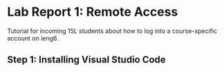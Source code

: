 
# Lab Report 1: Remote Access
Tutorial for incoming 15L students about how to log into a course-specific account on ieng6.

## Step 1: Installing Visual Studio Code
